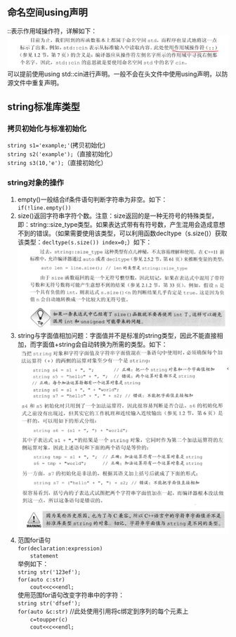 ## 命名空间using声明
::表示作用域操作符，详解如下：
![节点](./image/%E4%BD%9C%E7%94%A8%E5%9F%9F%E6%93%8D%E4%BD%9C%E7%AC%A6.png)
可以提前使用using std::cin进行声明。一般不会在头文件中使用using声明，以防源文件中重复声明。
## string标准库类型

### 拷贝初始化与标准初始化
`string s1='example;'`(拷贝初始化)  
`string s2('example');`（直接初始化）  
`string s3(10,'e');`（直接初始化）    
### string对象的操作 
1. empty()一般结合if条件语句判断字符串为非空。如下：  
`if(!line.empty())`
2. size()返回字符串字符个数。注意：size返回的是一种无符号的特殊类型，即：string::size_type类型。如果表达式带有有符号数，产生混用会造成意想不到的错误。（如果需要使用该类型，可以利用函数decltype（s.size()）获取该类型：`decltype(s.size()) index=0;`）如下：
![节点](./image/string%E6%93%8D%E4%BD%9C%E4%B9%8Bsize%E5%87%BD%E6%95%B0.png)
3. string与字面值相加问题：字面值并不是标准的string类型，因此不能直接相加，而字面值+string会自动转换为所需的类型。如下：  
![节点](./image/string%E4%B8%8E%E5%AD%97%E9%9D%A2%E5%80%BC%E7%9B%B8%E5%8A%A0%E9%97%AE%E9%A2%98.png)
4. 范围for语句  
`for(declaration:expression)`  
&emsp;&emsp;`statement`  
举例如下：  
`string str('123ef');`  
`for(auto c:str)`  
&emsp;&emsp;`cout<<c<<endl;`  
使用范围for语句改变字符串中的字符：  
`string str('dfsef');`  
`for(auto &c:str)`  //此处使用引用将c绑定到序列的每个元素上  
&emsp;&emsp;`c=toupper(c)`  
&emsp;&emsp;`cout<<c<<endl;`  



